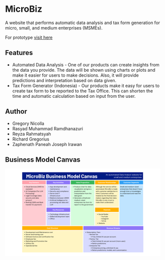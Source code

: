 # MicroBiz

A website that performs automatic data analysis and tax form generation for micro, small, and medium enterprises (MSMEs).

For prototype [visit here](https://microbiz.vercel.app)

## Features

- Automated Data Analysis - One of our products can create insights from the data you provide. The data will be shown using charts or plots and make it easier for users to make decisions. Also, it will provide predictions and interpretation based on data given.
- Tax Form Generator (Indonesia) - Our products make it easy for users to create tax form to be reported to the Tax Office. This can shorten the time and automatic calculation based on input from the user.

## Author

- Gregory Nicolla
- Rasyad Muhammad Ramdhanazuri
- Reyza Rahmatsyah
- Richard Gregorius
- Zaphenath Paneah Joseph Irawan

## Business Model Canvas

[![Business Model Canvas](image/README/1732433468813.png "Business Model Canvas")]()
